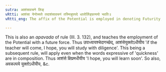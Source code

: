 ```yaml
---
sutra: आशंसावचने लिङ्
vRtti: आशंसा येनोच्यते तदाशंसावचनं तस्मिन्नुपपदे धातोर्लिङ्प्रत्ययो भवति॥
vRtti_eng: The affix of the Potential is employed in denoting Futurity, after a root, when the _upapada_ in composition with it, is a word expressing 'hope'.

---
```

This is also an _apavada_ of rule (III. 3. 132), and teaches the employment of the Potential with a future force. Thus उपाध्यायश्चेदागच्छेद्, आशंसेयुक्तोऽधीयीय 'if the teacher will come, I hope, you will study with diligence'. This being a subsequent rule, will apply even when the words expressive of 'quickness' are in composition. Thus आशंसे क्षिप्रमधीयीय 'I hope, you will learn soon'. So also, अवकल्पये युक्तोऽधीयीय, &c.
